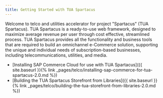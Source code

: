 ```yaml
---
title: Getting Started with TUA Spartacus
---
```


Welcome to telco and utilities accelerator for project "Spartacus" (TUA Spartacus). TUA Spartacus is a ready-to-use web framework, designed to maximize average revenue per user through cost effective, streamlined process. TUA Spartacus provides all the functionality and business tools that are required to build an omnichannel e-Commerce solution, supporting the unique and individual needs of subscription-based businesses, including telecommunications, utilities, and media.

- [Installing SAP Commerce Cloud for use with TUA Spartacus]({{ site.baseurl }}{% link _pages/telco/installing-sap-commerce-for-tua-spartacus-2.0.md %})
- [Building the TUA Spartacus Storefront from Libraries]({{ site.baseurl }}{% link _pages/telco/building-the-tua-storefront-from-libraries-2.0.md %})
